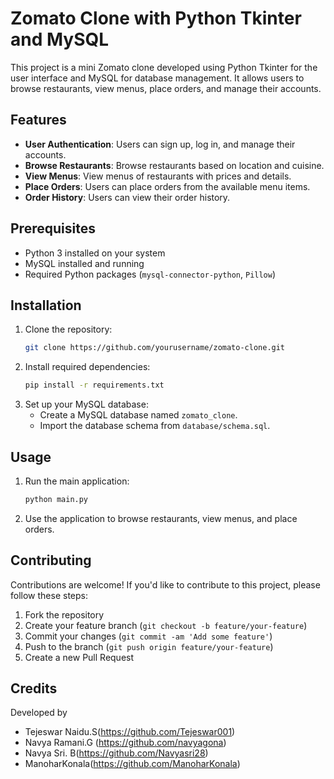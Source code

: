 
# Zomato Clone with Python Tkinter and MySQL

This project is a mini Zomato clone developed using Python Tkinter for the user interface and MySQL for database management. It allows users to browse restaurants, view menus, place orders, and manage their accounts.

## Features

- **User Authentication**: Users can sign up, log in, and manage their accounts.
- **Browse Restaurants**: Browse restaurants based on location and cuisine.
- **View Menus**: View menus of restaurants with prices and details.
- **Place Orders**: Users can place orders from the available menu items.
- **Order History**: Users can view their order history.

## Prerequisites

- Python 3 installed on your system
- MySQL installed and running
- Required Python packages (`mysql-connector-python`, `Pillow`)

## Installation

1. Clone the repository:
   ```bash
   git clone https://github.com/yourusername/zomato-clone.git
   ```
2. Install required dependencies:
   ```bash
   pip install -r requirements.txt
   ```
3. Set up your MySQL database:
   - Create a MySQL database named `zomato_clone`.
   - Import the database schema from `database/schema.sql`.

## Usage

1. Run the main application:
   ```bash
   python main.py
   ```
2. Use the application to browse restaurants, view menus, and place orders.

## Contributing

Contributions are welcome! If you'd like to contribute to this project, please follow these steps:
1. Fork the repository
2. Create your feature branch (`git checkout -b feature/your-feature`)
3. Commit your changes (`git commit -am 'Add some feature'`)
4. Push to the branch (`git push origin feature/your-feature`)
5. Create a new Pull Request

## Credits

Developed by
- Tejeswar Naidu.S(https://github.com/Tejeswar001)
- Navya Ramani.G (https://github.com/navyagona)
- Navya Sri. B(https://github.com/Navyasri28)
- ManoharKonala(https://github.com/ManoharKonala)
